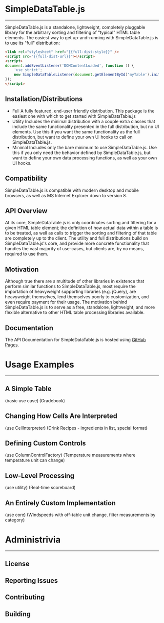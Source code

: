 
# SimpleDataTable.js

---------------------------------------------------------------------------------------------------------------------------------------

SimpleDataTable.js is a standalone, lightweight, completely pluggable library for the arbitrary sorting and filtering of "typical"
HTML table elements. The easiest way to get up-and-running with SimpleDataTable.js is to use its "full" distribution:

``` html
<link rel="stylesheet" href="{{full-dist-style}}" />
<script src="{{full-dist-url}}"></script>
<script>
document.addEventListener('DOMContentLoaded', function () {
	'use strict';
	new SimpleDataTableListener(document.getElementById('myTable').init();
});
</script>
```

## Installation/Distributions
- Full
	A fully featured, end-user friendly distribution. This package is the easiest one with which to get started with SimpleDataTable.js
- Utility
	Includes the minimal distribution with a couple extra classes that include the same functionality presented in the full distribution,
	but no UI elements. Use this if you want the same functionality as the full distribution, but want to define your own UI hooks to call on
	SimpleDataTable.js.
- Minimal
	Includes only the bare minimum to use SimpleDataTable.js. Use this if you only need the behavior defined by SimpleDataTable.js, but
	want to define your own data processing functions, as well as your own UI hooks.

## Compatibility
SimpleDataTable.js is compatible with modern desktop and mobile browsers, as well as MS Internet Explorer down to version 8.

## API Overview
At its core, SimpleDataTable.js is only coordinates sorting and filtering for a given HTML table element; the definition of how actual 
data within a table is to be treated, as well as calls to trigger the sorting and filtering of that table are completely up to the client. The 
utility and full distributions build on SimpleDataTable.js's core, and provide more concrete functionality that handles the vast majority of 
use-cases, but clients are, by no means, required to use them. 


## Motivation
Although true there are a multitude of other libraries in existence that perform similar functions to SimpleDataTable.js, most require the 
importation of heavyweight supporting libraries (e.g. jQuery), are heavyweight themselves, lend themselves poorly to customization, and even 
require payment for their usage. The motivation behind SimpleDataTable.js is to serve as a free, standalone, lightweight, and more flexible
alternative to other HTML table processing libraries available.


## Documentation
The API Documentation for SimpleDataTable.js is hosted using [GitHub Pages]({{doc-url}}). 


# Usage Examples

---------------------------------------------------------------------------------------------------------------------------------------

## A Simple Table
(basic use case)
(Gradebook)

## Changing How Cells Are Interpreted
(use CellInterpreter)
(Drink Recipes - ingredients in list, special format)

## Defining Custom Controls
(use ColumnControlFactory)
(Temperature measurements where temperature unit can change)

## Low-Level Processing
(use utility)
(Real-time scoreboard)

## An Entirely Custom Implementation
(use core)
(Windspeeds with off-table unit change, filter measurements by category)



# Administrivia

---------------------------------------------------------------------------------------------------------------------------------------

## License

## Reporting Issues

## Contributing

## Building

